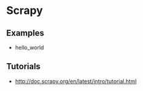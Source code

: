 Scrapy
=======================

Examples
-----------------------
- hello_world


Tutorials
-----------------------
- http://doc.scrapy.org/en/latest/intro/tutorial.html
